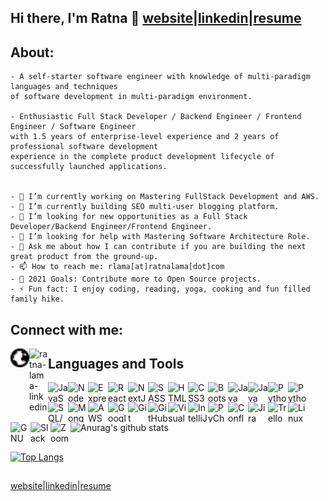 ## Hi there, I'm Ratna 👋 [website]|[linkedin]|[resume]

## About:

```
- A self-starter software engineer with knowledge of multi-paradigm languages and techniques
of software development in multi-paradigm environment.

- Enthusiastic Full Stack Developer / Backend Engineer / Frontend Engineer / Software Engineer
with 1.5 years of enterprise-level experience and 2 years of professional software development
experience in the complete product development lifecycle of successfully launched applications.


- 🔭 I’m currently working on Mastering FullStack Development and AWS.
- 🌱 I’m currently building SEO multi-user blogging platform.
- 👯 I’m looking for new opportunities as a Full Stack Developer/Backend Engineer/Frontend Engineer.
- 🤔 I’m looking for help with Mastering Software Architecture Role.
- 💬 Ask me about how I can contribute if you are building the next great product from the ground-up.
- 📫 How to reach me: rlama[at]ratnalama[dot]com
- 🥅 2021 Goals: Contribute more to Open Source projects.
- ⚡ Fun fact: I enjoy coding, reading, yoga, cooking and fun filled family hike.

```

## Connect with me:

[<img align="left" alt="ratnalama.com" width="30px" src="https://raw.githubusercontent.com/iconic/open-iconic/master/svg/globe.svg" />][website]
[<img align="left" alt="ratna-lama-linkedin" width="30px" src="https://cdn.jsdelivr.net/npm/simple-icons@v3/icons/linkedin.svg" />][linkedin]

## Languages and Tools

<img align="left" alt="JavaScript" height="32" width="32" src="https://cdn.jsdelivr.net/npm/simple-icons@v4/icons/javascript.svg" />
<img align="left" alt="NodeJS" height="32" width="32" src="https://cdn.jsdelivr.net/npm/simple-icons@v4/icons/node-dot-js.svg" />
<img align="left" alt="Express" height="32" width="32" src="https://cdn.jsdelivr.net/npm/simple-icons@v4/icons/express.svg" />
<img align="left" alt="React" height="32" width="32" src="https://cdn.jsdelivr.net/npm/simple-icons@v4/icons/react.svg" />
<img align="left" alt="NextJs" height="32" width="32" src="https://cdn.jsdelivr.net/npm/simple-icons@v4/icons/next-dot-js.svg" />
<img align="left" alt="SASS/SCSS" height="32" width="32" src="https://cdn.jsdelivr.net/npm/simple-icons@v4/icons/sass.svg" />
<img align="left" alt="HTML5" height="32" width="32" src="https://cdn.jsdelivr.net/npm/simple-icons@v4/icons/html5.svg" />
<img align="left" alt="CSS3" height="32" width="32" src="https://cdn.jsdelivr.net/npm/simple-icons@v4/icons/css3.svg" />
<img align="left" alt="Bootstrap" height="32" width="32" src="https://cdn.jsdelivr.net/npm/simple-icons@v4/icons/bootstrap.svg" />
<img align="left" alt="Java" height="32" width="32" src="https://cdn.jsdelivr.net/npm/simple-icons@v4/icons/java.svg" />
<img align="left" alt="Java Spring Boot" height="32" width="32" src="https://cdn.jsdelivr.net/npm/simple-icons@v4/icons/spring.svg" />
<img align="left" alt="Python" height="32" width="32" src="https://cdn.jsdelivr.net/npm/simple-icons@v4/icons/python.svg" />
<img align="left" alt="Python Flask" height="32" width="32" src="https://cdn.jsdelivr.net/npm/simple-icons@v4/icons/flask.svg" />
<img align="left" alt="SQL/MySQL" height="32" width="32" src="https://cdn.jsdelivr.net/npm/simple-icons@v4/icons/mysql.svg" />
<img align="left" alt="MongoDB" height="32" width="32" src="https://cdn.jsdelivr.net/npm/simple-icons@v4/icons/mongodb.svg" />
<img align="left" alt="AWS" height="32" width="32" src="https://cdn.jsdelivr.net/npm/simple-icons@v4/icons/amazonaws.svg" />
<img align="left" alt="Google Cloud Platform" height="32" width="32" src="https://cdn.jsdelivr.net/npm/simple-icons@v4/icons/googlecloud.svg" />
<img align="left" alt="Git" height="32" width="32" src="https://cdn.jsdelivr.net/npm/simple-icons@v4/icons/git.svg" />
<img align="left" alt="GitHub" height="32" width="32" src="https://cdn.jsdelivr.net/npm/simple-icons@v4/icons/github.svg" />
<img align="left" alt="VisualStudioCode" height="32" width="32" src="https://cdn.jsdelivr.net/npm/simple-icons@v4/icons/visualstudiocode.svg" />
<img align="left" alt="IntelliJIdea" height="32" width="32" src="https://cdn.jsdelivr.net/npm/simple-icons@v4/icons/intellijidea.svg" />
<img align="left" alt="PyCharm" height="32" width="32" src="https://cdn.jsdelivr.net/npm/simple-icons@v4/icons/pycharm.svg" />
<img align="left" alt="Confluence" height="32" width="32" src="https://cdn.jsdelivr.net/npm/simple-icons@v4/icons/confluence.svg" />
<img align="left" alt="Jira" height="32" width="32" src="https://cdn.jsdelivr.net/npm/simple-icons@v4/icons/jira.svg" />
<img align="left" alt="Trello" height="32" width="32" src="https://cdn.jsdelivr.net/npm/simple-icons@v4/icons/trello.svg" />
<img align="left" alt="Linux" height="32" width="32" src="https://cdn.jsdelivr.net/npm/simple-icons@v4/icons/linux.svg" />
<img align="left" alt="GNU Bash" height="32" width="32" src="https://cdn.jsdelivr.net/npm/simple-icons@v4/icons/gnubash.svg" />
<img align="left" alt="Slack" height="32" width="32" src="https://cdn.jsdelivr.net/npm/simple-icons@v4/icons/slack.svg" />
<img align="left" alt="Zoom" height="32" width="32" src="https://cdn.jsdelivr.net/npm/simple-icons@v4/icons/zoom.svg" />

##

![Anurag's github stats](https://github-readme-stats.vercel.app/api?username=rlama7&show_icons=true&theme=tokyonight&count_private=true&show_icons=true)

##

[![Top Langs](https://github-readme-stats.vercel.app/api/top-langs/?username=rlama7&langs_count=10&layout=compact)](https://github.com/anuraghazra/github-readme-stats)

##

[website]|[linkedin]|[resume]

##

[website]: https://ratnalama.com
[linkedin]: https://www.linkedin.com/in/ratna-lama/
[resume]: https://ratnalama.com/RatnaKLamaResume.pdf
